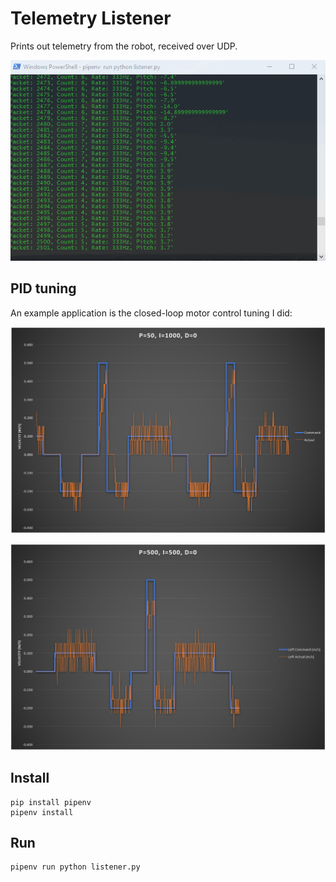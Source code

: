 # Telemetry Listener

Prints out telemetry from the robot, received over UDP.

![](streaming.gif)

## PID tuning

An example application is the closed-loop motor control tuning I did:

![](motor_control_pid_loop_performance_1.PNG)

![](motor_control_pid_loop_performance_2.PNG)

## Install

    pip install pipenv
    pipenv install

## Run

    pipenv run python listener.py

